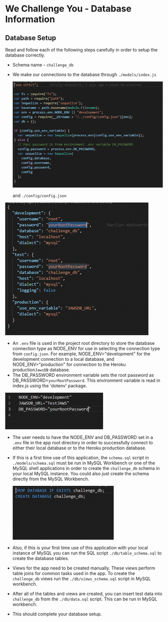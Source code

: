 # We Challenge You - Database Information



## Database Setup

Read and follow each of the following steps carefully in order to setup the database correctly.

- Schema name - `challenge_db`

- We make our connections to the database through `./models/index.js` 

  ![](./images/dbImage01.gif)

  

  and `./config/config.json`

  

![](./images/dbImage02.gif)



- An `.env` file is used in the project root directory to store the database connection type as NODE_ENV for use in selecting the connection type from `config.json`. For example,  NODE_ENV="development" for the development connection to a local database, and NODE_ENV="production" for connection to the Heroku production`JawsDB` database. 
- The DB_PASSWORD environment variable sets the root password as DB_PASSWORD=`yourRootPassword`. This environment variable is read in index.js using the 'dotenv' package.

![](./images/dbImage03.gif)



- The user needs to have the NODE_ENV and DB_PASSWORD set in a `.env` file in the app root directory in order to successfully connect to either their local database or to the Heroku production database. 

- If this is a first time use of this application, the `schema.sql` script in `./models/schema.sql` must be run in MySQL Workbench or one of the MySQL shell applications in order to create the `challenge_db` schema in your local MySQL instance. You could also just create the schema directly from the MySQL Workbench.

  ![](./images/dbImage04.gif)

- Also, if this is your first time use of this application with your local instance of MySQL you can run the SQL script `./db/table_schema.sql` to create the database tables. 

- Views for the app need to be created manually. These views perform table joins for common tasks used in the app. To create the `challenge_db` views run the `./db/views_schema.sql` script in MySQL workbench.

- After all of the tables and views are created, you can insert test data into `challenge_db` from the `./db/data.sql` script. This can be run in MySQL workbench.

- This should complete your database setup.